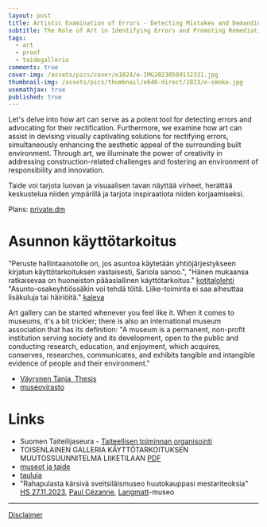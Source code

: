 ```yaml
---
layout: post
title: Artistic Examination of Errors - Detecting Mistakes and Demanding Remediation
subtitle: The Role of Art in Identifying Errors and Promoting Remediation
tags:
  - art
  - proof
  - taidegalleria
comments: true
cover-img: /assets/pics/cover/e1024/e-IMG20230509132331.jpg
thumbnail-img: /assets/pics/thumbnail/e640-direct/2023/e-smoke.jpg
usemathjax: true
published: true
---
```


Let's delve into how art can serve as a potent tool for detecting errors and advocating for their rectification. Furthermore, we examine how art can assist in devising visually captivating solutions for rectifying errors, simultaneously enhancing the aesthetic appeal of the surrounding built environment. Through art, we illuminate the power of creativity in addressing construction-related challenges and fostering an environment of responsibility and innovation.

Taide voi tarjota luovan ja visuaalisen tavan näyttää virheet, herättää keskustelua niiden ympärillä ja tarjota inspiraatiota niiden korjaamiseksi.

Plans: [private.dm](https://docs.google.com/document/d/11QDgrZXnxAqjNhxyRreWnYKccyJrAIO0YAkfdfurJTU/edit?usp=sharing)

# Asunnon käyttötarkoitus

"Peruste hallintaanotolle on, jos asuntoa käytetään yhtiöjärjestykseen kirjatun käyttötarkoituksen vastaisesti, Sariola sanoo.", "Hänen mukaansa ratkaisevaa on huoneiston pääasiallinen käyttötarkoitus." [kotitalolehti](https://www.kotitalolehti.fi/kotona-tyoskentely-missa-menee-raja/) "Asunto-osakeyhtiössäkin voi tehdä töitä. Liike-toiminta ei saa aiheuttaa lisäkuluja tai häiriöitä." [kaleva](https://www.kaleva.fi/voiko-taloyhtio-estaa-liiketoiminnan-asunnossa/1722496#kommentit)

Art gallery can be started whenever you feel like it. When it comes to museums, it's a bit trickier; there is also an international museum association that has its definition: "A museum is a permanent, non-profit institution serving society and its development, open to the public and conducting research, education, and enjoyment, which acquires, conserves, researches, communicates, and exhibits tangible and intangible evidence of people and their environment."

- [Väyrynen Tanja, Thesis](https://www.theseus.fi/bitstream/handle/10024/91704/V%C3%A4yrynen_Tanja.pdf?sequence=2&isAllowed=y)
- [museovirasto](https://www.museovirasto.fi/uploads/Museoalan_kehittaminen/opas-paikallismuseon-hoitamiseen.pdf)


# Links

- Suomen Taiteilijaseura - [Taiteellisen toiminnan organisointi](https://www.artists.fi/fi/taiteellisen-toiminnan-organisointi)
- TOISENLAINEN GALLERIA KÄYTTÖTARKOITUKSEN MUUTOSSUUNNITELMA LIIKETILAAN [PDF](https://www.theseus.fi/bitstream/handle/10024/91704/V%C3%A4yrynen_Tanja.pdf?sequence=2&isAllowed=y)
- [museot ja taide](https://talonendm.github.io/2022-08-11-museot/)
- [tauluja](https://talonendm.github.io/2021-02-13-art_paintings/)
- "Raha­pulasta kärsivä sveitsiläis­museo huuto­kauppasi mestari­teoksia" [HS 27.11.2023](https://www.hs.fi/paivanlehti/27112023/art-2000009995293.html), [Paul Cézanne](https://fi.wikipedia.org/wiki/Paul_C%C3%A9zanne), [Langmatt](https://www.langmatt.ch/en/)-museo


---

[Disclaimer](https://talonendm.github.io/disclaimer)


